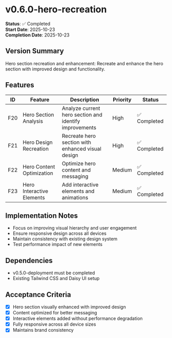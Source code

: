 # v0.6.0-hero-recreation

**Status**: ✅ Completed  
**Start Date**: 2025-10-23  
**Completion Date**: 2025-10-23  

## Version Summary

Hero section recreation and enhancement: Recreate and enhance the hero section with improved design and functionality.

## Features

| ID  | Feature                 | Description                              | Priority | Status |
|-----|-------------------------|------------------------------------------|----------|--------|
| F20 | Hero Section Analysis   | Analyze current hero section and identify improvements | High     | ✅ Completed |
| F21 | Hero Design Recreation  | Recreate hero section with enhanced visual design | High     | ✅ Completed |
| F22 | Hero Content Optimization | Optimize hero content and messaging | Medium   | ✅ Completed |
| F23 | Hero Interactive Elements | Add interactive elements and animations | Medium   | ✅ Completed |

## Implementation Notes

- Focus on improving visual hierarchy and user engagement
- Ensure responsive design across all devices
- Maintain consistency with existing design system
- Test performance impact of new elements

## Dependencies

- v0.5.0-deployment must be completed
- Existing Tailwind CSS and Daisy UI setup

## Acceptance Criteria

- [x] Hero section visually enhanced with improved design
- [x] Content optimized for better messaging
- [x] Interactive elements added without performance degradation
- [x] Fully responsive across all device sizes
- [x] Maintains brand consistency
